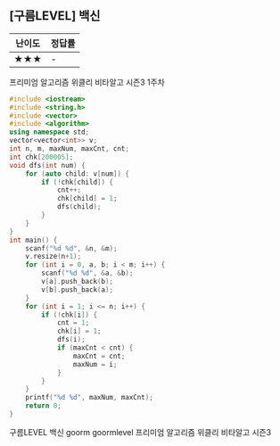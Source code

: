 ## [구름LEVEL] 백신

| 난이도 | 정답률 |
| ------ | ------ |
| ★★★    | -      |



프리미엄 알고리즘 위클리 비타알고 시즌3 1주차

```c++
#include <iostream>
#include <string.h>
#include <vector>
#include <algorithm>
using namespace std;
vector<vector<int>> v;
int n, m, maxNum, maxCnt, cnt;
int chk[200005];
void dfs(int num) {
	for (auto child: v[num]) {
		if (!chk[child]) {
			cnt++;
			chk[child] = 1;
			dfs(child);
		}
	}
}
int main() {
	scanf("%d %d", &n, &m);
	v.resize(n+1);
	for (int i = 0, a, b; i < m; i++) {
		scanf("%d %d", &a, &b);
		v[a].push_back(b);
		v[b].push_back(a);
	}
	for (int i = 1; i <= n; i++) {
		if (!chk[i]) {
			cnt = 1;
			chk[i] = 1;
			dfs(i);
			if (maxCnt < cnt) {
				maxCnt = cnt;
				maxNum = i;
			}
		}
	}
	printf("%d %d", maxNum, maxCnt);
	return 0;
}

```





구름LEVEL 백신 goorm goormlevel 프리미엄 알고리즘 위클리 비타알고 시즌3

